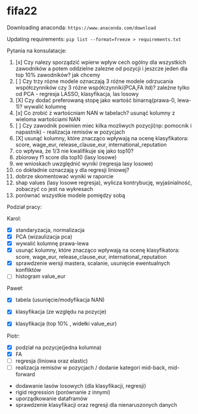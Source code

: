 # fifa22

Downloading anaconda:
`https://www.anaconda.com/download`

Updating requirements:
`pip list --format=freeze > requirements.txt`

Pytania na konsulatacje:
  1. [x] Czy nalezy sporządzić wpierw wpływ cech ogólny dla wszystkich zawodników a potem oddzielne zalezne od pozycji i jeszcze jeden dla top 10% zawodników? jak chcemy
  2. [ ] Czy trzy rózne modele oznaczają 3 różne modele odrzucania współczynników czy 3 różne współczynniki(PCA,FA itd)? zależne tylko od PCA - regresja LASSO, klasyfikacja, las losowy
  3. [X] Czy dodać preferowaną stopę jako wartość binarną(prawa-0, lewa-1)? wywalić kolumnę
  4. [x] Co zrobić z wartoścniam NAN w tabelach? usunąć kolumny z wieloma wartościami NAN
  5. [ ] Czy zawodnik powinien miec kilka mozliwych pozycji(np: pomocnik i napastnik) - realizacja remisów w pozycjach
  6. [X] usunąć kolumny, które znacząco wpływają na ocenę klasyfikatora: score, wage_eur, release_clause_eur, international_reputation
  7. co wpływa, że 1/3 nie kwalifikuje się jako top10?
  8. zbiorowy f1 score dla top10 (lasy losowe)
  9. we wnioskach uwzględnić wyniki (regresja lasy losowe)
  10. co dokładnie oznaczają y dla regresji liniowej?
  11. dobrze skomentować wyniki w raporcie
  11. shap values (lasy losowe regresja), wylicza kontrybucję, wyjaśnialność, zobaczyć co jest na wykresach
  12. porównać wszystkie modele pomiędzy sobą


Podział pracy:

Karol:
  - [x] standaryzacja, normalizacja
  - [x] PCA (wizaulizacja pca)
  - [X] wywalić kolumnę prawa-lewa
  - [X] usunąć kolumny, które znacząco wpływają na ocenę klasyfikatora: score, wage_eur, release_clause_eur, international_reputation
  - [X] sprawdzenie wersji mastera, scalanie, usunięcie ewentualnych konfliktów
  - [ ] histogram  value_eur 

Paweł:
  - [x] tabela (usunięcie/modyfikacja NAN)
  - [x] klasyfikacja (ze względu na pozycje)
  - [x] klasyfikacja (top 10% , widełki value_eur)
  

Piotr:
  - [x] podział na pozycje(jedna kolumna)
  - [x] FA
  - [ ] regresja (liniowa oraz elastic)
  - [ ] realizacja remisów w pozycjach / dodanie kategori mid-back, mid-forward

- dodawanie lasów losowych (dla klasyfikacji, regresji)
- rigid regression (porównanie z innymi)
- uporządkowanie dataframów
- sprawdzenie klasyfikacji oraz regresji dla nienaruszonych danych

